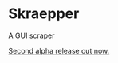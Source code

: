 # Skraepper
A GUI scraper

[Second alpha release out now.](https://github.com/tania-andersen/Skraepper/releases/)
